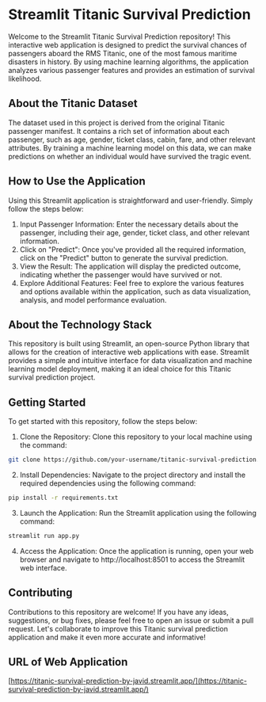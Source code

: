 # Streamlit Titanic Survival Prediction
Welcome to the Streamlit Titanic Survival Prediction repository! This interactive web application is designed to predict the survival chances of passengers aboard the RMS Titanic, one of the most famous maritime disasters in history. By using machine learning algorithms, the application analyzes various passenger features and provides an estimation of survival likelihood.

## About the Titanic Dataset
The dataset used in this project is derived from the original Titanic passenger manifest. It contains a rich set of information about each passenger, such as age, gender, ticket class, cabin, fare, and other relevant attributes. By training a machine learning model on this data, we can make predictions on whether an individual would have survived the tragic event.

## How to Use the Application
Using this Streamlit application is straightforward and user-friendly. Simply follow the steps below:

1. Input Passenger Information: Enter the necessary details about the passenger, including their age, gender, ticket class, and other relevant information.
2. Click on "Predict": Once you've provided all the required information, click on the "Predict" button to generate the survival prediction.
3. View the Result: The application will display the predicted outcome, indicating whether the passenger would have survived or not.
4. Explore Additional Features: Feel free to explore the various features and options available within the application, such as data visualization, analysis, and model performance evaluation.

## About the Technology Stack
This repository is built using Streamlit, an open-source Python library that allows for the creation of interactive web applications with ease. Streamlit provides a simple and intuitive interface for data visualization and machine learning model deployment, making it an ideal choice for this Titanic survival prediction project.

## Getting Started
To get started with this repository, follow the steps below:

1. Clone the Repository: Clone this repository to your local machine using the command:

```bash
git clone https://github.com/your-username/titanic-survival-prediction.git
```

2. Install Dependencies: Navigate to the project directory and install the required dependencies using the following command:

```bash
pip install -r requirements.txt
```

3. Launch the Application: Run the Streamlit application using the following command:

```bash
streamlit run app.py
```

4. Access the Application: Once the application is running, open your web browser and navigate to http://localhost:8501 to access the Streamlit web interface.

## Contributing
Contributions to this repository are welcome! If you have any ideas, suggestions, or bug fixes, please feel free to open an issue or submit a pull request. Let's collaborate to improve this Titanic survival prediction application and make it even more accurate and informative!

## URL of Web Application
[https://titanic-survival-prediction-by-javid.streamlit.app/](https://titanic-survival-prediction-by-javid.streamlit.app/)
